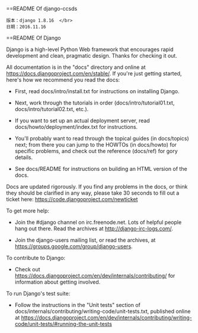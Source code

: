 ==README Of django-ccsds

	版本：django 1.8.16  </br>
	日期：2016.11.16

==README Of Django

Django is a high-level Python Web framework that encourages rapid development
and clean, pragmatic design. Thanks for checking it out.

All documentation is in the "docs" directory and online at
https://docs.djangoproject.com/en/stable/. If you're just getting started,
here's how we recommend you read the docs:

* First, read docs/intro/install.txt for instructions on installing Django.

* Next, work through the tutorials in order (docs/intro/tutorial01.txt,
  docs/intro/tutorial02.txt, etc.).

* If you want to set up an actual deployment server, read
  docs/howto/deployment/index.txt for instructions.

* You'll probably want to read through the topical guides (in docs/topics)
  next; from there you can jump to the HOWTOs (in docs/howto) for specific
  problems, and check out the reference (docs/ref) for gory details.

* See docs/README for instructions on building an HTML version of the docs.

Docs are updated rigorously. If you find any problems in the docs, or think
they should be clarified in any way, please take 30 seconds to fill out a
ticket here: https://code.djangoproject.com/newticket

To get more help:

* Join the #django channel on irc.freenode.net. Lots of helpful people hang out
  there. Read the archives at http://django-irc-logs.com/.

* Join the django-users mailing list, or read the archives, at
  https://groups.google.com/group/django-users.

To contribute to Django:

* Check out https://docs.djangoproject.com/en/dev/internals/contributing/ for
  information about getting involved.

To run Django's test suite:

* Follow the instructions in the "Unit tests" section of
  docs/internals/contributing/writing-code/unit-tests.txt, published online at
  https://docs.djangoproject.com/en/dev/internals/contributing/writing-code/unit-tests/#running-the-unit-tests
